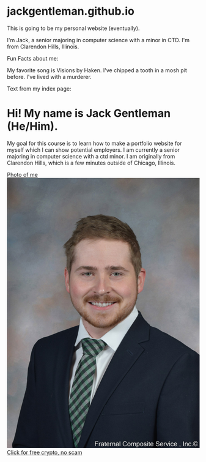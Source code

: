 # jackgentleman.github.io #


This is going to be my personal website (eventually).

I'm Jack, a senior majoring in computer science with a minor in CTD. I'm from Clarendon Hills, Illinois.

Fun Facts about me:

My favorite song is Visions by Haken.
I've chipped a tooth in a mosh pit before.
I've lived with a murderer.

Text from my index page:

# Hi! My name is Jack Gentleman (He/Him). #
My goal for this course is to learn how to make a portfolio website for myself which I can show potential employers.
I am currently a senior majoring in computer science with a ctd minor. I am originally from Clarendon Hills, which is a few minutes outside of Chicago, Illinois.

[Photo of me]("/img/composite_photo.jpg")
![alt text](/img/composite_photo.jpg)
[Click for free crypto, no scam](https://www.youtube.com/watch?v=lCcwn6bGUtU)